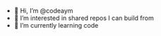 - 👋 Hi, I’m @codeaym
- 👀 I’m interested in shared repos I can build from
- 🌱 I’m currently learning code
<!----- 💞️ I’m looking to collaborate on ...---!>
<!----- 📫 How to reach me ...----!>

<!---
codeaym/codeaym is a ✨ special ✨ repository because its `README.md` (this file) appears on your GitHub profile.
You can click the Preview link to take a look at your changes.
--->
